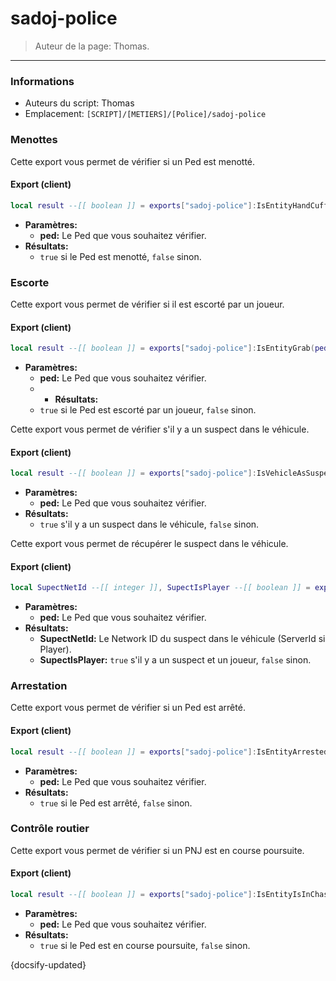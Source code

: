 # sadoj-police

> Auteur de la page: Thomas.

---

### Informations

* Auteurs du script: Thomas
* Emplacement: `[SCRIPT]/[METIERS]/[Police]/sadoj-police`



### Menottes

Cette export vous permet de vérifier si un Ped est menotté.

<!-- tabs:start -->
#### **Export (client)**
```lua
local result --[[ boolean ]] = exports["sadoj-police"]:IsEntityHandCuff(ped  --[[ Ped ]])
```

* **Paramètres:**
  * **ped:** Le Ped que vous souhaitez vérifier.
* **Résultats:**
  * `true` si le Ped est menotté, `false` sinon.
<!-- tabs:end -->



### Escorte

Cette export vous permet de vérifier si il est escorté par un joueur.

<!-- tabs:start -->
#### **Export (client)**
```lua
local result --[[ boolean ]] = exports["sadoj-police"]:IsEntityGrab(ped  --[[ Ped ]])
```

* **Paramètres:**
  * **ped:** Le Ped que vous souhaitez vérifier.
  * * **Résultats:**
  * `true` si le Ped est escorté par un joueur, `false` sinon.

<!-- tabs:end -->


Cette export vous permet de vérifier s'il y a un suspect dans le véhicule.

<!-- tabs:start -->
#### **Export (client)**
```lua
local result --[[ boolean ]] = exports["sadoj-police"]:IsVehicleAsSuspect(ped  --[[ Ped ]])
```

* **Paramètres:**
  * **ped:** Le Ped que vous souhaitez vérifier.
* **Résultats:**
  * `true` s'il y a un suspect dans le véhicule, `false` sinon.
<!-- tabs:end -->


Cette export vous permet de récupérer le suspect dans le véhicule.

<!-- tabs:start -->
#### **Export (client)**
```lua
local SupectNetId --[[ integer ]], SupectIsPlayer --[[ boolean ]] = exports["sadoj-police"]:GetSuspectInVehicle(vehicle --[[ vehicle ]])
```

* **Paramètres:**
  * **ped:** Le Ped que vous souhaitez vérifier.
* **Résultats:**
  * **SupectNetId:** Le Network ID du suspect dans le véhicule (ServerId si Player).
  * **SupectIsPlayer:** `true` s'il y a un suspect et un joueur, `false` sinon.
<!-- tabs:end -->




### Arrestation

Cette export vous permet de vérifier si un Ped est arrêté.

<!-- tabs:start -->
#### **Export (client)**
```lua
local result --[[ boolean ]] = exports["sadoj-police"]:IsEntityArrested(ped  --[[ Ped ]])
```

* **Paramètres:**
  * **ped:** Le Ped que vous souhaitez vérifier.
* **Résultats:**
  * `true` si le Ped est arrêté, `false` sinon.
<!-- tabs:end -->


### Contrôle routier

Cette export vous permet de vérifier si un PNJ est en course poursuite.

<!-- tabs:start -->
#### **Export (client)**
```lua
local result --[[ boolean ]] = exports["sadoj-police"]:IsEntityIsInChase(ped  --[[ Ped ]])
```

* **Paramètres:**
  * **ped:** Le Ped que vous souhaitez vérifier.
* **Résultats:**
  * `true` si le Ped est en course poursuite, `false` sinon.
<!-- tabs:end -->


{docsify-updated}